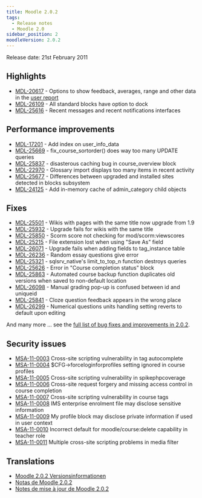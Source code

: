```yaml
---
title: Moodle 2.0.2
tags:
  - Release notes
  - Moodle 2.0
sidebar_position: 2
moodleVersion: 2.0.2
---
```

Release date: 21st February 2011

## Highlights

- [MDL-20617](https://tracker.moodle.org/browse/MDL-20617) - Options to show feedback, averages, range and other data in the [user report](https://docs.moodle.org/dev/User_report)
- [MDL-26109](https://tracker.moodle.org/browse/MDL-26109) - All standard blocks have option to dock
- [MDL-25616](https://tracker.moodle.org/browse/MDL-25616) - Recent messages and recent notifications interfaces

## Performance improvements

- [MDL-17201](https://tracker.moodle.org/browse/MDL-17201) - Add index on user_info_data
- [MDL-25669](https://tracker.moodle.org/browse/MDL-25669) - fix_course_sortorder() does way too many UPDATE queries
- [MDL-25837](https://tracker.moodle.org/browse/MDL-25837) - disasterous caching bug in course_overview block
- [MDL-22970](https://tracker.moodle.org/browse/MDL-22970) - Glossary import displays too many items in recent activity
- [MDL-25677](https://tracker.moodle.org/browse/MDL-25677) - Differences between upgraded and installed sites detected in blocks subsystem
- [MDL-24125](https://tracker.moodle.org/browse/MDL-24125) - Add in-memory cache of admin_category child objects

## Fixes

- [MDL-25501](https://tracker.moodle.org/browse/MDL-25501) - Wikis with pages with the same title now upgrade from 1.9
- [MDL-25932](https://tracker.moodle.org/browse/MDL-25932) - Upgrade fails for wikis with the same title
- [MDL-25850](https://tracker.moodle.org/browse/MDL-25850) - Scorm score not checking for mod/scorm:viewscores
- [MDL-25215](https://tracker.moodle.org/browse/MDL-25215) - File extension lost when using "Save As" field
- [MDL-26071](https://tracker.moodle.org/browse/MDL-26071) - Upgrade fails when adding fields to tag_instance table
- [MDL-26236](https://tracker.moodle.org/browse/MDL-26236) - Random essay questions give error
- [MDL-25321](https://tracker.moodle.org/browse/MDL-25321) - sqlsrv_native's limit_to_top_n function destroys queries
- [MDL-25626](https://tracker.moodle.org/browse/MDL-25626) - Error in "Course completion status" block
- [MDL-25863](https://tracker.moodle.org/browse/MDL-25863) - Automated course backup function duplicates old versions when saved to non-default location
- [MDL-26098](https://tracker.moodle.org/browse/MDL-26098) - Manual grading pop-up is confused between id and uniqueid
- [MDL-25841](https://tracker.moodle.org/browse/MDL-25841) - Cloze question feedback appears in the wrong place
- [MDL-26299](https://tracker.moodle.org/browse/MDL-26299) - Numerical questions units handling setting reverts to default upon editing

And many more ... see the [full list of bug fixes and improvements in 2.0.2](http://tracker.moodle.org/browse/MDL/fixforversion/10421).

## Security issues

- [MSA-11-0003](http://moodle.org/mod/forum/discuss.php?d=170003) Cross-site scripting vulnerability in tag autocomplete
- [MSA-11-0004](http://moodle.org/mod/forum/discuss.php?d=170004) $CFG->forceloginforprofiles setting ignored in course profiles
- [MSA-11-0005](http://moodle.org/mod/forum/discuss.php?d=170005) Cross-site scripting vulnerability in spikephpcoverage
- [MSA-11-0006](http://moodle.org/mod/forum/discuss.php?d=170006) Cross-site request forgery and missing access control in course completion
- [MSA-11-0007](http://moodle.org/mod/forum/discuss.php?d=170008) Cross-site scripting vulnerability in course tags
- [MSA-11-0008](http://moodle.org/mod/forum/discuss.php?d=170009) IMS enterprise enrolment file may disclose sensitive information
- [MSA-11-0009](http://moodle.org/mod/forum/discuss.php?d=170010) My profile block may disclose private information if used in user context
- [MSA-11-0010](http://moodle.org/mod/forum/discuss.php?d=170011) Incorrect default for moodle/course:delete capability in teacher role
- [MSA-11-0011](http://moodle.org/mod/forum/discuss.php?d=170012) Multiple cross-site scripting problems in media filter

## Translations

- [Moodle 2.0.2 Versionsinformationen](https://docs.moodle.org/de/Moodle_2.0.2_Versionsinformationen)
- [Notas de Moodle 2.0.2](https://docs.moodle.org/es/Notas_de_Moodle_2.0.2)
- [Notes de mise à jour de Moodle 2.0.2](https://docs.moodle.org/fr/Notes_de_mise_à_jour_de_Moodle_2.0.2)
